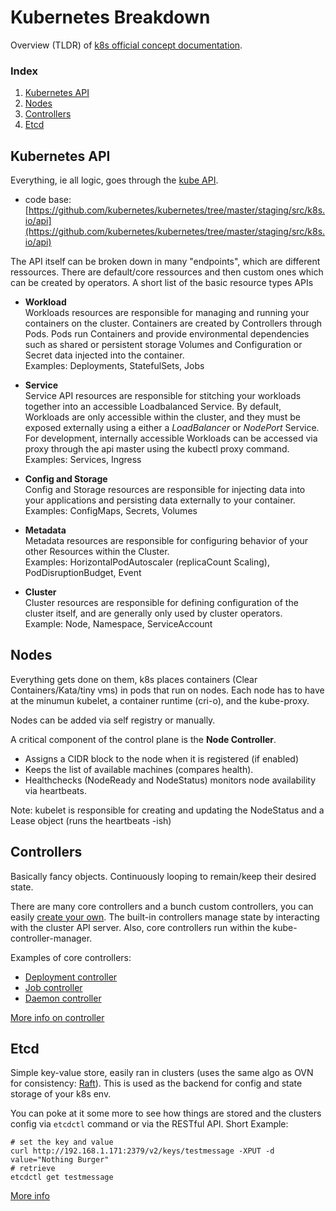 # Kubernetes Breakdown
Overview (TLDR) of [k8s official concept documentation](https://kubernetes.io/docs/concepts/).

### Index
1. [Kubernetes API](#kubernetes-api)
2. [Nodes](#nodes)
3. [Controllers](#controllers)
4. [Etcd](#etcd)


## Kubernetes API
Everything, ie all logic, goes through the [kube API](https://kubernetes.io/docs/concepts/overview/kubernetes-api/).
- code base: [https://github.com/kubernetes/kubernetes/tree/master/staging/src/k8s.io/api](https://github.com/kubernetes/kubernetes/tree/master/staging/src/k8s.io/api)

The API itself can be broken down in many "endpoints", which are different ressources. There are default/core ressources and then custom ones which can be created by operators.
A short list of the basic resource types APIs
- **Workload**  
   Workloads resources are responsible for managing and running your containers on the cluster. Containers are created by Controllers through Pods. Pods run Containers and provide environmental dependencies such as shared or persistent storage Volumes and Configuration or Secret data injected into the container.  
   Examples: Deployments, StatefulSets, Jobs

- **Service**  
   Service API resources are responsible for stitching your workloads together into an accessible Loadbalanced Service. By default, Workloads are only accessible within the cluster, and they must be exposed externally using a either a *LoadBalancer* or *NodePort* Service. For development, internally accessible Workloads can be accessed via proxy through the api master using the kubectl proxy command.  
   Examples: Services, Ingress

- **Config and Storage**  
   Config and Storage resources are responsible for injecting data into your applications and persisting data externally to your container.  
   Examples: ConfigMaps, Secrets, Volumes

- **Metadata**  
   Metadata resources are responsible for configuring behavior of your other Resources within the Cluster.  
   Examples: HorizontalPodAutoscaler (replicaCount Scaling), PodDisruptionBudget, Event

- **Cluster**  
   Cluster resources are responsible for defining configuration of the cluster itself, and are generally only used by cluster operators.  
   Example: Node, Namespace, ServiceAccount


## Nodes
Everything gets done on them, k8s places containers (Clear Containers/Kata/tiny vms) in pods that run on nodes.
Each node has to have at the minumun kubelet, a container runtime (cri-o), and the kube-proxy.

Nodes can be added via self registry or manually.

A critical component of the control plane is the **Node Controller**.
- Assigns a CIDR block to the node when it is registered (if enabled)
- Keeps the list of available machines (compares health).
- Healthchecks (NodeReady and NodeStatus) monitors node availability via heartbeats.

Note: kubelet is responsible for creating and updating the NodeStatus and a Lease object (runs the heartbeats -ish)


## Controllers
Basically fancy objects. Continuously looping to remain/keep their desired state.

There are many core controllers and a bunch custom controllers, you can easily [create your own](https://kubernetes.io/docs/concepts/extend-kubernetes/extend-cluster/#extension-patterns).
The built-in controllers manage state by interacting with the cluster API server. Also, core controllers run within the kube-controller-manager.

Examples of core controllers:
- [Deployment controller](https://github.com/kubernetes/kubernetes/blob/master/pkg/controller/deployment/deployment_controller.go)
- [Job controller](https://github.com/kubernetes/kubernetes/blob/master/pkg/controller/job/job_controller.go)
- [Daemon controller](https://github.com/kubernetes/kubernetes/blob/master/pkg/controller/daemon/daemon_controller.go)

[More info on controller](https://kubernetes.io/docs/concepts/architecture/controller/)


## Etcd
Simple key-value store, easily ran in clusters (uses the same algo as OVN for consistency: [Raft](https://raft.github.io/raft.pdf)).
This is used as the backend for config and state storage of your k8s env.

You can poke at it some more to see how things are stored and the clusters config via `etcdctl` command or via the RESTful API.
Short Example:
```
# set the key and value
curl http://192.168.1.171:2379/v2/keys/testmessage -XPUT -d value="Nothing Burger"
# retrieve
etcdctl get testmessage
```

[More info](https://etcd.io/docs/v3.4.0/learning/api/)
